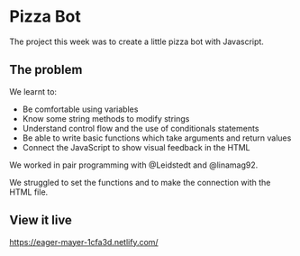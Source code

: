 # Pizza Bot

The project this week was to create a little pizza bot with Javascript. 

## The problem
We learnt to: 
- Be comfortable using variables
- Know some string methods to modify strings
- Understand control flow and the use of conditionals statements
- Be able to write basic functions which take arguments and return values
- Connect the JavaScript to show visual feedback in the HTML

We worked in pair programming with @Leidstedt and @linamag92.

We struggled to set the functions and to make the connection with the HTML file.

## View it live

https://eager-mayer-1cfa3d.netlify.com/
